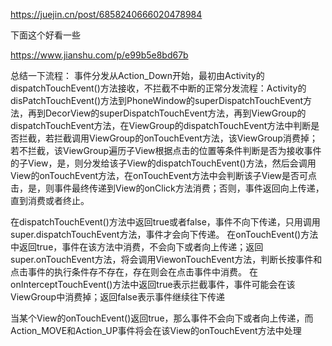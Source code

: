 https://juejin.cn/post/6858240666020478984

下面这个好看一些

https://www.jianshu.com/p/e99b5e8bd67b

总结一下流程：
事件分发从Action_Down开始，最初由Activity的dispatchTouchEvent()方法接收，不拦截不中断的正常分发流程：Activity的disPatchTouchEvent()方法到PhoneWindow的superDispatchTouchEvent方法，再到DecorView的superDispatchTouchEvent方法，再到ViewGroup的dispatchTouchEvent方法，在ViewGroup的dispatchTouchEvent方法中判断是否拦截，若拦截调用ViewGroup的onTouchEvent方法，该ViewGroup消费掉；若不拦截，该ViewGroup遍历子View根据点击的位置等条件判断是否为接收事件的子View，是，则分发给该子View的dispatchTouchEvent()方法，然后会调用View的onTouchEvent方法，在onTouchEvent方法中会判断该子View是否可点击，是，则事件最终传递到View的onClick方法消费；否则，事件返回向上传递，直到消费或者终止。

在dispatchTouchEvent()方法中返回true或者false，事件不向下传递，只用调用super.dispatchTouchEvent方法，事件才会向下传递。
在onTouchEvent()方法中返回true，事件在该方法中消费，不会向下或者向上传递；返回super.onTouchEvent方法，将会调用ViewonTouchEvent方法，判断长按事件和点击事件的执行条件存不存在，存在则会在点击事件中消费。
在onInterceptTouchEvent()方法中返回true表示拦截事件，事件可能会在该ViewGroup中消费掉；返回false表示事件继续往下传递

当某个View的onTouchEvent()返回true，那么事件不会向下或者向上传递，而Action_MOVE和Action_UP事件将会在该View的onTouchEvent方法中处理
